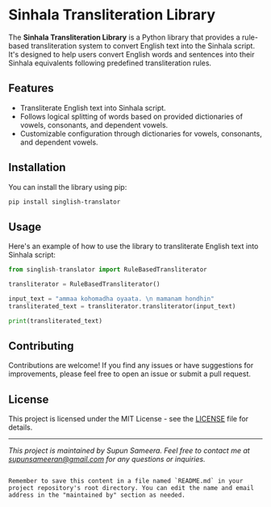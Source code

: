 # Sinhala Transliteration Library

The **Sinhala Transliteration Library** is a Python library that provides a rule-based transliteration system to convert English text into the Sinhala script. It's designed to help users convert English words and sentences into their Sinhala equivalents following predefined transliteration rules.

## Features

- Transliterate English text into Sinhala script.
- Follows logical splitting of words based on provided dictionaries of vowels, consonants, and dependent vowels.
- Customizable configuration through dictionaries for vowels, consonants, and dependent vowels.

## Installation

You can install the library using pip:

```bash
pip install singlish-translator
```

## Usage

Here's an example of how to use the library to transliterate English text into Sinhala script:

```python
from singlish-translator import RuleBasedTransliterator

transliterator = RuleBasedTransliterator()

input_text = "ammaa kohomadha oyaata. \n mamanam hondhin"
transliterated_text = transliterator.transliterator(input_text)

print(transliterated_text)
```

## Contributing

Contributions are welcome! If you find any issues or have suggestions for improvements, please feel free to open an issue or submit a pull request.

## License

This project is licensed under the MIT License - see the [LICENSE](LICENSE) file for details.

---

*This project is maintained by Supun Sameera. Feel free to contact me at supunsameeran@gmail.com for any questions or inquiries.*
```

Remember to save this content in a file named `README.md` in your project repository's root directory. You can edit the name and email address in the "maintained by" section as needed.